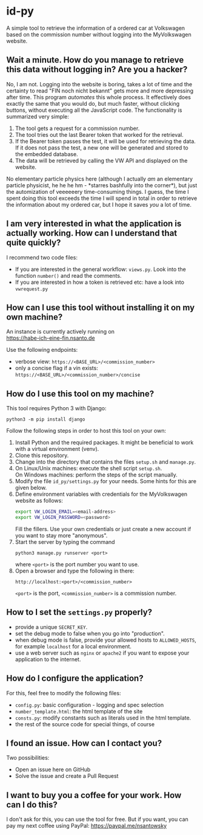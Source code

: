 # id-py
A simple tool to retrieve the information of a ordered car at Volkswagen based on the commission number without logging into the MyVolkswagen website.

## Wait a minute. How do you manage to retrieve this data without logging in? Are you a hacker?
No, I am not. Logging into the website is boring, takes a lot of time and the certainty to read "FIN noch nicht bekannt" gets more and more depressing after time. This program _automates_ this whole process. It effectively does exactly the same that you would do, but much faster, without clicking buttons, without executing all the JavaScript code. The functionality is summarized very simple:

1. The tool gets a request for a commission number.
2. The tool tries out the last Bearer token that worked for the retrieval.
3. If the Bearer token passes the test, it will be used for retrieving the data. If it does not pass the test, a new one will be generated and stored to the embedded database.
4. The data will be retrieved by calling the VW API and displayed on the website.

No elementary particle physics here (although I actually _am_ an elementary particle physicist, he he he hm - \*starres bashfully into the corner\*), but just the automization of veeeeeery time-consuming things. I guess, the time I spent doing this tool exceeds the time I will spend in total in order to retrieve the information about my ordered car, but I hope it saves _you_ a lot of time.


## I am very interested in what the application is actually working. How can I understand that quite quickly?

I recommend two code files:
* If you are interested in the general workflow: `views.py`. Look into the function `number()` and read the comments.
* If you are interested in how a token is retrieved etc: have a look into `vwrequest.py`


## How can I use this tool without installing it on my own machine?

An instance is currently actively running on  
https://habe-ich-eine-fin.nsanto.de

Use the following endpoints:
* verbose view: `https://<BASE_URL>/<commission_number>`
* only a concise flag if a vin exists: `https://<BASE_URL>/<commission_number>/concise`


## How do I use this tool on my machine?
This tool requires Python 3 with Django:
```
python3 -m pip install django
```
Follow the following steps in order to host this tool on your own:

1. Install Python and the required packages. It might be beneficial to work with a virtual environment (venv).
1. Clone this repository.
2. Change into the directory that contains the files `setup.sh` and `manage.py`.
3. On Linux/Unix machines: execute the shell script `setup.sh`.  
On Windows machines: perform the steps of the script manually.
1. Modify the file `id_py/settings.py` for your needs. Some hints for this are given below.
2. Define environment variables with credentials for the MyVolkswagen website as follows:
   ```bash
   export VW_LOGIN_EMAIL=<email-address>
   export VW_LOGIN_PASSWORD=<password>
   ```
   Fill the fillers. Use your own credentials or just create a new account if you want to stay more "anonymous".
3. Start the server by typing the command
    ```
    python3 manage.py runserver <port>
    ```
    where `<port>` is the port number you want to use.
4. Open a browser and type the following in there:
   ```
   http://localhost:<port>/<commission_number>
   ```
   `<port>` is the port, `<commission_number>` is a commission number.


## How to I set the `settings.py` properly?

* provide a unique `SECRET_KEY`.
* set the debug mode to false when you go into "production".
* when debug mode is false, provide your allowed hosts to `ALLOWED_HOSTS`, for example `localhost` for a local environment.
* use a web server such as `nginx` or `apache2` if you want to expose your application to the internet.


## How do I configure the application?

For this, feel free to modify the following files:
* `config.py`: basic configuration - logging and spec selection
* `number_template.html`: the html template of the site
* `consts.py`: modify constants such as literals used in the html template.
* the rest of the source code for special things, of course


## I found an issue. How can I contact you?

Two possibilities:
* Open an issue here on GitHub
* Solve the issue and create a Pull Request


## I want to buy you a coffee for your work. How can I do this?

I don't ask for this, you can use the tool for free. But if you want, you can pay my next coffee using PayPal: https://paypal.me/nsantowsky